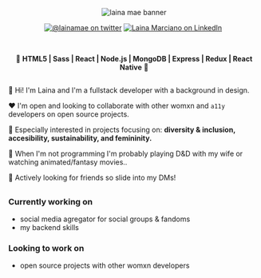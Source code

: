 <p><div align="center">
<img src="https://res.cloudinary.com/c21h30/image/upload/v1649528639/portfolio/lainamae_nxvfhu.png" alt="laina mae banner"></p>

<p><a href="https://www.twitter.com/lainamae_"><img src="https://img.shields.io/badge/Twitter-1DA1F2?style=for-the-badge&amp;logo=twitter&amp;logoColor=white" alt="@lainamae on twitter"></a>
<a href="https://www.linkedin.com/in/lainamae"><img src="https://img.shields.io/badge/LinkedIn-0077B5?style=for-the-badge&amp;logo=linkedin&amp;logoColor=white" alt="Laina Marciano on LinkedIn"></a>
<a href=""><img src="https://img.shields.io/badge/Codewars-B1361E?style=for-the-badge&amp;logo=Codewars&amp;logoColor=white" alt=""></a></p>

<p><img src="https://img.shields.io/static/v1?label=Queer&amp;message=Very&amp;color=fc46e6" alt="">
<img src="https://img.shields.io/static/v1?label=Vegetarian&amp;message=True&amp;color=green" alt="">
<img src="https://img.shields.io/static/v1?label=Class&amp;message=Artificer&amp;color=blue" alt=""></p>

<p>💖 <strong>HTML5 | Sass | React | Node.js | MongoDB | Express | Redux | React Native</strong> 💖</p>

<h2 id="toc_0"></h2>

<p><div align="left">
💜  Hi! I&#39;m Laina and I&#39;m a fullstack developer with a background in design.</p>

<p>❤️  I&#39;m open and looking to collaborate with other womxn and <code>a11y</code> developers on open source projects.</p>

<p>🧡  Especially interested in projects focusing on: <strong>diversity &amp; inclusion, accesibility, sustainability, and femininity.</strong></p>

<p>💛  When I&#39;m not programming I&#39;m probably playing D&amp;D with my wife or watching animated/fantasy movies..</p>

<p>🤍 Actively looking for friends so slide into my DMs! </p>

<h2 id="toc_1"><div align="center"></h2>

<p><div align="left"></p>

<h3 id="toc_2">Currently working on</h3>

<ul>
<li>social media agregator for social groups &amp; fandoms </li>
<li>my backend skills </li>
</ul>

<h3 id="toc_3">Looking to work on</h3>

<ul>
<li>open source projects with other womxn developers</li>
</ul>

<h2 id="toc_4"></h2>

<p><div align="center"></p>

<p><img src="https://github-readme-stats.vercel.app/api/top-langs/?username=lainamae" alt=""></p>
